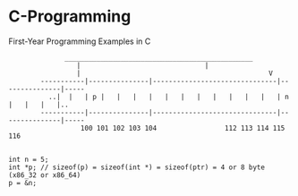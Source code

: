 # C-Programming
First-Year Programming Examples in C
  
  
  
       			  _______________________________________________
			         |	            				 |  
			         |                                               V  
		    -----------|---------------|-------------------------------|---------------|-----  
		      ..|  |   | p |   |   |   |   |   |   |   |   |   |   |   | n |   |   |   |..  
		    -----------|---------------|-------------------------------|---------------|-----
	     		      100 101 102 103 104			      112 113 114 115 116  

			     
	int n = 5;  
	int *p; // sizeof(p) = sizeof(int *) = sizeof(ptr) = 4 or 8 byte (x86_32 or x86_64)  
	p = &n;
